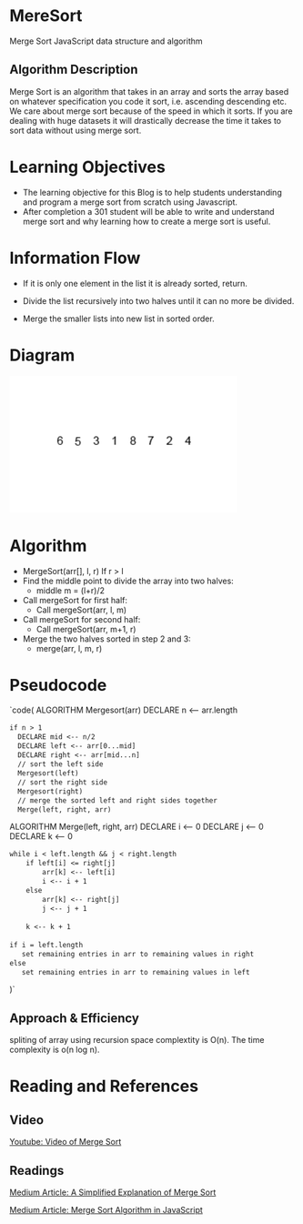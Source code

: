 # MereSort 
Merge Sort JavaScript data structure and algorithm

## Algorithm Description
Merge Sort is an algorithm that takes in an array and sorts the array based on whatever specification you code it sort, i.e. ascending descending etc. We care about merge sort because of the speed in which it sorts. If you are dealing with huge datasets it will drastically decrease the time it takes to sort data without using merge sort.

# Learning Objectives

* The learning objective for this Blog is to help students understanding and program a merge sort from scratch using Javascript.
* After completion a 301 student will be able to write and understand merge sort and why learning how to create a merge sort is useful.


# Information Flow
* If it is only one element in the list it is already sorted, return.

* Divide the list recursively into two halves until it can no more be divided.
* Merge the smaller lists into new list in sorted order.

# Diagram
<img src="./assets/images/MergeSort.gif" width="400">


# Algorithm 
* MergeSort(arr[], l,  r)
If r > l
* Find the middle point to divide the array into two halves:
  * middle m = (l+r)/2
* Call mergeSort for first half:   
  * Call mergeSort(arr, l, m)
* Call mergeSort for second half:
  * Call mergeSort(arr, m+1, r)
* Merge the two halves sorted in step 2 and 3:
  * merge(arr, l, m, r)

# Pseudocode
`code( 
  ALGORITHM Mergesort(arr)
    DECLARE n <-- arr.length
           
    if n > 1
      DECLARE mid <-- n/2
      DECLARE left <-- arr[0...mid]
      DECLARE right <-- arr[mid...n]
      // sort the left side
      Mergesort(left)
      // sort the right side
      Mergesort(right)
      // merge the sorted left and right sides together
      Merge(left, right, arr)

ALGORITHM Merge(left, right, arr)
    DECLARE i <-- 0
    DECLARE j <-- 0
    DECLARE k <-- 0

    while i < left.length && j < right.length
        if left[i] <= right[j]
            arr[k] <-- left[i]
            i <-- i + 1
        else
            arr[k] <-- right[j]
            j <-- j + 1
            
        k <-- k + 1

    if i = left.length
       set remaining entries in arr to remaining values in right
    else
       set remaining entries in arr to remaining values in left

)`



## Approach & Efficiency
spliting of array using recursion space complextity is O(n). The time complexity is o(n log n).

# Reading and References

## Video

[Youtube: Video of Merge Sort](https://www.youtube.com/watch?time_continue=133&v=XaqR3G_NVoo)

## Readings
[Medium Article: A Simplified Explanation of Merge Sort](https://medium.com/karuna-sehgal/a-simplified-explanation-of-merge-sort-77089fe03bb2)

[Medium Article: Merge Sort Algorithm in JavaScript](https://medium.com/javascript-in-plain-english/javascript-merge-sort-3205891ac060)

